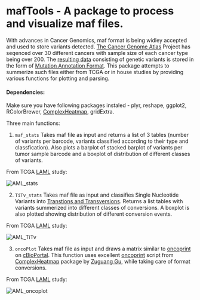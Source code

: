 # mafTools - A package to process and visualize maf files. 

With advances in Cancer Genomics, maf format is being widley accepted and used to store variants detected. 
[The Cancer Genome Atlas](http://cancergenome.nih.gov) Project has seqenced over 30 different cancers with sample size of each cancer type being over 200. The [resulting data](https://wiki.nci.nih.gov/display/TCGA/TCGA+MAF+Files) consisting of genetic variants is stored in the form of [Mutation Annotation Format](https://wiki.nci.nih.gov/display/TCGA/Mutation+Annotation+Format+(MAF)+Specification). This package attempts to summerize such files either from TCGA or in house studies by providing various functions for plotting and parsing. 

#### Dependencies: 
Make sure you have following packages instaled - plyr, reshape, ggplot2, RColorBrewer, [ComplexHeatmap](https://github.com/jokergoo/ComplexHeatmap), gridExtra.

Three main functions:

1. `maf_stats` Takes maf file as input and returns a list of 3 tables (number of variants per barcode, variants classified according to their type and classfication). Also plots a barplot of stacked barplot of variants per tumor sample barcode and a boxplot of distribution of different classes of variants. 

From TCGA [LAML](https://wiki.nci.nih.gov/display/TCGA/TCGA+MAF+Files#TCGAMAFFiles-LAML:AcuteMyeloidLeukemia) study: 

![AML_stats](https://github.com/PoisonAlien/mafTools/blob/master/DATA/maf_stats.png)

2. `TiTv_stats` Takes maf file as input and classifies Single Nucleotide Variants into [Transtions and Transversions](http://www.mun.ca/biology/scarr/Transitions_vs_Transversions.html). Returns a list tables with variants summerized into different classes of conversions. A boxplot is also plotted showing distribution of different conversion events.

From TCGA [LAML](https://wiki.nci.nih.gov/display/TCGA/TCGA+MAF+Files#TCGAMAFFiles-LAML:AcuteMyeloidLeukemia) study: 

![AML_TiTv](https://github.com/PoisonAlien/mafTools/blob/master/DATA/tcga_aml_TiTv.tiff)

3. `oncoPlot` Takes maf file as input and draws a matrix similar to [oncoprint](http://www.cbioportal.org/faq.jsp#what-are-oncoprints) on [cBioPortal](http://www.cbioportal.org/index.do). This function uses excellent [oncoprint](https://github.com/jokergoo/ComplexHeatmap/blob/908b32ee4c495c74adfa077c967024a77c56b375/vignettes/oncoprint.R) script from [ComplexHeatmap](https://github.com/jokergoo/ComplexHeatmap) package by [Zuguang Gu](https://github.com/jokergoo), while taking care of format conversions.

From TCGA [LAML](https://wiki.nci.nih.gov/display/TCGA/TCGA+MAF+Files#TCGAMAFFiles-LAML:AcuteMyeloidLeukemia) study: 

![AML_oncoplot](https://github.com/PoisonAlien/mafTools/blob/master/DATA/oncoprint.png)

